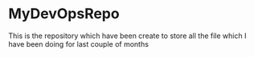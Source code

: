 # MyDevOpsRepo
This is the repository which have been create to store all the file which I have been doing for last couple of months

